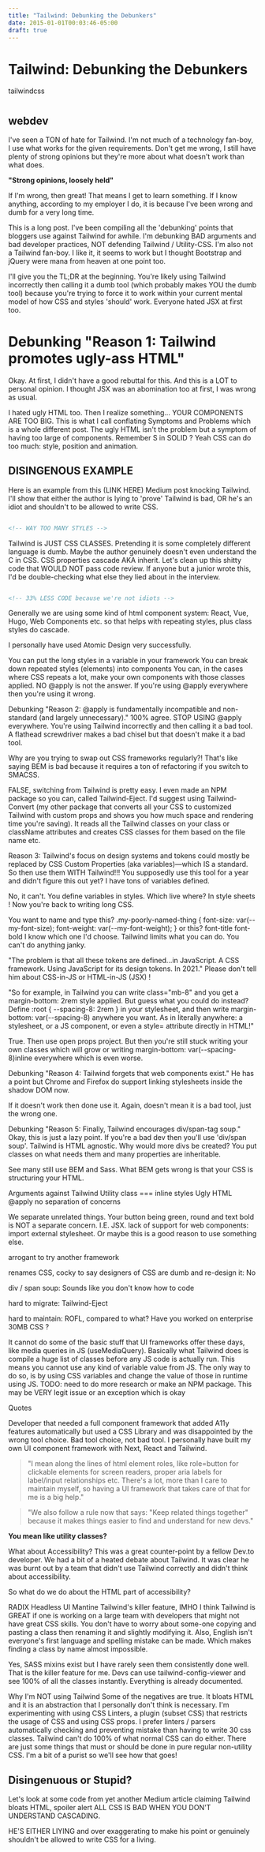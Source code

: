 ```yaml
---
title: "Tailwind: Debunking the Debunkers"
date: 2015-01-01T00:03:46-05:00
draft: true
---
```


# Tailwind: Debunking the Debunkers

tailwindcss

#

## webdev

I've seen a TON of hate for Tailwind. I'm not much of a technology fan-boy, I use what works for the given requirements. Don't get me wrong, I still have plenty of strong opinions but they're more about what doesn't work than what does.

**"Strong opinions, loosely held"**

If I'm wrong, then great! That means I get to learn something. If I know anything, according to my employer I do, it is because I've been wrong and dumb for a very long time.

This is a long post. I've been compiling all the 'debunking' points that bloggers use against Tailwind for awhile. I'm debunking BAD arguments and bad developer practices, NOT defending Tailwind / Utility-CSS. I'm also not a Tailwind fan-boy. I like it, it seems to work but I thought Bootstrap and jQuery were mana from heaven at one point too.

I'll give you the TL;DR at the beginning. You're likely using Tailwind incorrectly then calling it a dumb tool (which probably makes YOU the dumb tool) because you're trying to force it to work within your current mental model of how CSS and styles 'should' work. Everyone hated JSX at first too.

# Debunking "Reason 1: Tailwind promotes ugly-ass HTML"

Okay. At first, I didn't have a good rebuttal for this. And this is a LOT to personal opinion. I thought JSX was an abomination too at first, I was wrong as usual.

I hated ugly HTML too. Then I realize something... YOUR COMPONENTS ARE TOO BIG. This is what I call conflating Symptoms and Problems which is a whole different post. The ugly HTML isn't the problem but a symptom of having too large of components. Remember S in SOLID ? Yeah CSS can do too much: style, position and animation.

## DISINGENOUS EXAMPLE

Here is an example from this (LINK HERE) Medium post knocking Tailwind. I'll show that either the author is lying to
'prove' Tailwind is bad, OR he's an idiot and shouldn't to be allowed to write CSS.

```HTML

<!-- WAY TOO MANY STYLES -->


```

Tailwind is JUST CSS CLASSES. Pretending it is some completely different language is dumb. Maybe the author genuinely doesn't even understand the C in CSS. CSS properties cascade AKA inherit. Let's clean up this shitty code that WOULD NOT pass code review. If anyone but a junior wrote this, I'd be double-checking what else they lied about in the interview.

```HTML

<!-- 33% LESS CODE because we're not idiots -->


```

Generally we are using some kind of html component system: React, Vue, Hugo, Web Components etc. so that helps with repeating styles, plus class styles do cascade.

I personally have used Atomic Design very successfully.

You can put the long styles in a variable in your framework
You can break down repeated styles (elements) into components
You can, in the cases where CSS repeats a lot, make your own components with those classes applied.
NO @apply is not the answer. If you're using @apply everywhere then you're using it wrong.

Debunking "Reason 2: @apply is fundamentally incompatible and non-standard (and largely unnecessary)."
100% agree. STOP USING @apply everywhere. You're using Tailwind incorrectly and then calling it a bad tool. A flathead screwdriver makes a bad chisel but that doesn't make it a bad tool.

Why are you trying to swap out CSS frameworks regularly?! That's like saying BEM is bad because it requires a ton of refactoring if you switch to SMACSS.

FALSE, switching from Tailwind is pretty easy. I even made an NPM package so you can, called Tailwind-Eject. I'd suggest using Tailwind-Convert (my other package that converts all your CSS to customized Tailwind with custom props and shows you how much space and rendering time you're saving). It reads all the Tailwind classes on your class or className attributes and creates CSS classes for them based on the file name etc.

Reason 3: Tailwind's focus on design systems and tokens could mostly be replaced by CSS Custom Properties (aka variables)—which IS a standard.
So then use them WITH Tailwind!!! You supposedly use this tool for a year and didn't figure this out yet? I have tons of variables defined.

No, it can't. You define variables in styles. Which live where? In style sheets ! Now you're back to writing long CSS.

You want to name and type this?
.my-poorly-named-thing {
font-size: var(--my-font-size);
font-weight: var(--my-font-weight);
}
or this?
font-title font-bold
I know which one I'd choose. Tailwind limits what you can do. You can't do anything janky.

"The problem is that all these tokens are defined…in JavaScript. A CSS framework. Using JavaScript for its design tokens. In 2021." Please don't tell him about CSS-in-JS or HTML-in-JS (JSX) !

"So for example, in Tailwind you can write class="mb-8" and you get a margin-bottom: 2rem style applied. But guess what you could do instead? Define :root { --spacing-8: 2rem } in your stylesheet, and then write margin-bottom: var(--spacing-8) anywhere you want. As in literally anywhere: a stylesheet, or a JS component, or even a style= attribute directly in HTML!"

True. Then use open props project. But then you're still stuck writing your own classes which will grow or writing margin-bottom: var(--spacing-8)inline everywhere which is even worse.

Debunking "Reason 4: Tailwind forgets that web components exist."
He has a point but Chrome and Firefox do support linking stylesheets inside the shadow DOM now.

If it doesn't work then done use it. Again, doesn't mean it is a bad tool, just the wrong one.

Debunking "Reason 5: Finally, Tailwind encourages div/span-tag soup."
Okay, this is just a lazy point. If you're a bad dev then you'll use 'div/span soup'. Tailwind is HTML agnostic. Why would more divs be created? You put classes on what needs them and many properties are inheritable.

See many still use BEM and Sass. What BEM gets wrong is that your CSS is structuring your HTML.

Arguments against Tailwind
Utility class === inline styles
Ugly HTML
@apply
no separation of concerns

We separate unrelated things. Your button being green, round and text bold is NOT a separate concern. I.E. JSX.
lack of support for web components: import external stylesheet. Or maybe this is a good reason to use something else.

arrogant to try another framework

renames CSS, cocky to say designers of CSS are dumb and re-design it: No

div / span soup: Sounds like you don't know how to code

hard to migrate: Tailwind-Eject

hard to maintain: ROFL, compared to what? Have you worked on enterprise 30MB CSS ?

It cannot do some of the basic stuff that UI frameworks offer these days, like media queries in JS (useMediaQuery). Basically what Tailwind does is compile a huge list of classes before any JS code is actually run. This means you cannot use any kind of variable value from JS. The only way to do so, is by using CSS variables and change the value of those in runtime using JS. TODO: need to do more research or make an NPM package. This may be VERY legit issue or an exception which is okay

Quotes

Developer that needed a full component framework that added A11y features automatically but used a CSS Library and was disappointed by the wrong tool choice. Bad tool choice, not bad tool. I personally have built my own UI component framework with Next, React and Tailwind.

> "I mean along the lines of html element roles, like role=button for clickable elements for screen readers, proper aria labels for label/input relationships etc. There's a lot, more than I care to maintain myself, so having a UI framework that takes care of that for me is a big help."

> "We also follow a rule now that says: "Keep related things together" because it makes things easier to find and understand for new devs."

**You mean like utility classes?**

What about Accessibility?
This was a great counter-point by a fellow Dev.to developer. We had a bit of a heated debate about Tailwind. It was clear he was burnt out by a team that didn't use Tailwind correctly and didn't think about accessibility.

So what do we do about the HTML part of accessibility?

RADIX
Headless UI
Mantine
Tailwind's killer feature, IMHO
I think Tailwind is GREAT if one is working on a large team with developers that might not have great CSS skills. You don't have to worry about some-one copying and pasting a class then renaming it and slightly modifying it. Also, English isn't everyone's first language and spelling mistake can be made. Which makes finding a class by name almost impossible.

Yes, SASS mixins exist but I have rarely seen them consistently done well. That is the killer feature for me. Devs can use tailwind-config-viewer and see 100% of all the classes instantly. Everything is already documented.

Why I'm NOT using Tailwind
Some of the negatives are true. It bloats HTML and it is an abstraction that I personally don't think is necessary. I'm experimenting with using CSS Linters, a plugin (subset CSS) that restricts the usage of CSS and using CSS props. I prefer linters / parsers automatically checking and preventing mistake than having to write 30 css classes. Tailwind can't do 100% of what normal CSS can do either. There are just some things that must or should be done in pure regular non-utility CSS. I'm a bit of a purist so we'll see how that goes!

## Disingenuous or Stupid?

Let's look at some code from yet another Medium article claiming Tailwind bloats HTML, spoiler alert ALL CSS IS BAD WHEN YOU DON'T UNDERSTAND CASCADING.

HE'S EITHER LIYING and over exaggerating to make his point or genuinely shouldn't be allowed to write CSS for a living.
